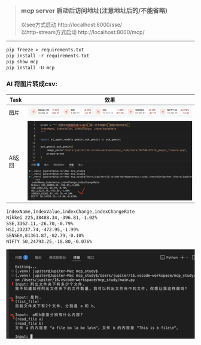 
> ### mcp server 启动后访问地址(注意地址后的/不能省略)  
> 以see方式启动 http://localhost:8000/sse/  
> 以http-stream方式启动 http://localhost:8000/mcp/
---

```shell
pip freeze > requirements.txt
pip install -r requirements.txt
pip show mcp
pip install -U mcp
```

### AI 将图片转成csv:
| Task | 效果 |
| --- | --- |
| 图片| ![image.csv](doc/202506192319_google_finance.png) |
| AI返回 | ![image_1.csv](doc/to_dsv.png) |

```csv
indexName,indexValue,indexChange,indexChangeRate
Nikkei 225,38488.34,-396.81,-1.02%
SSE,3362.11,-26.70,-0.79%
HSI,23237.74,-472.95,-1.99%
SENSEX,81361.87,-82.79,-0.10%
NIFTY 50,24793.25,-18.80,-0.076%
```

![alt text](./doc/mcp_demo.png)